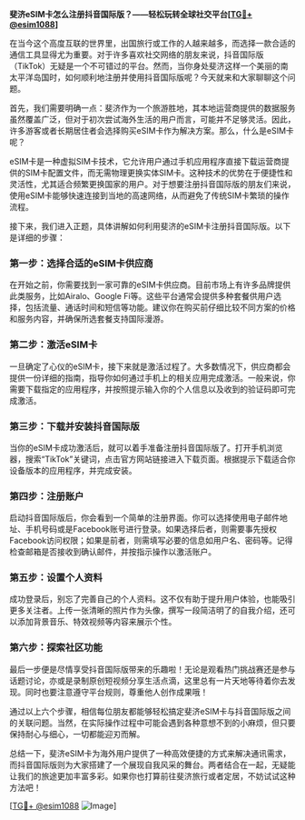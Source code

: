 **斐济eSIM卡怎么注册抖音国际版？——轻松玩转全球社交平台[[TG💪+ @esim1088](https://t.me/s/esim1088)]**

在当今这个高度互联的世界里，出国旅行或工作的人越来越多，而选择一款合适的通信工具显得尤为重要。对于许多喜欢社交网络的朋友来说，抖音国际版（TikTok）无疑是一个不可错过的平台。然而，当你身处斐济这样一个美丽的南太平洋岛国时，如何顺利地注册并使用抖音国际版呢？今天就来和大家聊聊这个问题。

首先，我们需要明确一点：斐济作为一个旅游胜地，其本地运营商提供的数据服务虽然覆盖广泛，但对于初次尝试海外生活的用户而言，可能并不足够灵活。因此，许多游客或者长期居住者会选择购买eSIM卡作为解决方案。那么，什么是eSIM卡呢？

eSIM卡是一种虚拟SIM卡技术，它允许用户通过手机应用程序直接下载运营商提供的SIM卡配置文件，而无需物理更换实体SIM卡。这种技术的优势在于便捷性和灵活性，尤其适合频繁更换国家的用户。对于想要注册抖音国际版的朋友们来说，使用eSIM卡能够快速连接到当地的高速网络，从而避免了传统SIM卡繁琐的操作流程。

接下来，我们进入正题，具体讲解如何利用斐济的eSIM卡注册抖音国际版。以下是详细的步骤：

### 第一步：选择合适的eSIM卡供应商

在开始之前，你需要找到一家可靠的eSIM卡供应商。目前市场上有许多品牌提供此类服务，比如Airalo、Google Fi等。这些平台通常会提供多种套餐供用户选择，包括流量、通话时间和短信等功能。建议你在购买前仔细比较不同方案的价格和服务内容，并确保所选套餐支持国际漫游。

### 第二步：激活eSIM卡

一旦确定了心仪的eSIM卡，接下来就是激活过程了。大多数情况下，供应商都会提供一份详细的指南，指导你如何通过手机上的相关应用完成激活。一般来说，你需要下载指定的应用程序，并按照提示输入你的个人信息以及收到的验证码即可完成激活。

### 第三步：下载并安装抖音国际版

当你的eSIM卡成功激活后，就可以着手准备注册抖音国际版了。打开手机浏览器，搜索“TikTok”关键词，点击官方网站链接进入下载页面。根据提示下载适合你设备版本的应用程序，并完成安装。

### 第四步：注册账户

启动抖音国际版后，你会看到一个简单的注册界面。你可以选择使用电子邮件地址、手机号码或是Facebook账号进行登录。如果选择后者，则需要事先授权Facebook访问权限；如果是前者，则需填写必要的信息如用户名、密码等。记得检查邮箱是否接收到确认邮件，并按指示操作以激活账户。

### 第五步：设置个人资料

成功登录后，别忘了完善自己的个人资料。这不仅有助于提升用户体验，也能吸引更多关注者。上传一张清晰的照片作为头像，撰写一段简洁明了的自我介绍，还可以添加背景音乐、特效视频等内容来展示个性。

### 第六步：探索社区功能

最后一步便是尽情享受抖音国际版带来的乐趣啦！无论是观看热门挑战赛还是参与话题讨论，亦或是录制原创短视频分享生活点滴，这里总有一片天地等待着你去发现。同时也要注意遵守平台规则，尊重他人创作成果哦！

通过以上六个步骤，相信每位朋友都能够轻松搞定斐济eSIM卡与抖音国际版之间的关联问题。当然，在实际操作过程中可能会遇到各种意想不到的小麻烦，但只要保持耐心与细心，一切都能迎刃而解。

总结一下，斐济eSIM卡为海外用户提供了一种高效便捷的方式来解决通讯需求，而抖音国际版则为大家搭建了一个展现自我风采的舞台。两者结合在一起，无疑能让我们的旅途更加丰富多彩。如果你也打算前往斐济旅行或者定居，不妨试试这种方法吧！

[[TG💪+ @esim1088](https://t.me/s/esim1088) ![Image](https://i.postimg.cc/4NQfJmqS/Snipaste-2025-05-13-00-14-12.png)]